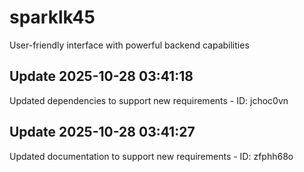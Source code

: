 # sparklk45
User-friendly interface with powerful backend capabilities

## Update 2025-10-28 03:41:18
Updated dependencies to support new requirements - ID: jchoc0vn


## Update 2025-10-28 03:41:27
Updated documentation to support new requirements - ID: zfphh68o

